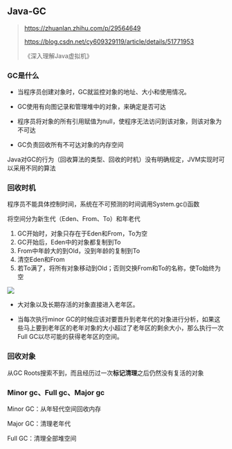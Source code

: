 ## Java-GC

> https://zhuanlan.zhihu.com/p/29564649
>
> https://blog.csdn.net/cy609329119/article/details/51771953
>
> 《深入理解Java虚拟机》

### GC是什么

- 当程序员创建对象时，GC就监控对象的地址、大小和使用情况。

- GC使用有向图记录和管理堆中的对象，来确定是否可达
- 程序员将对象的所有引用赋值为null，使程序无法访问到该对象，则该对象为不可达
- GC负责回收所有不可达对象的内存空间

Java对GC的行为（回收算法的类型、回收的时机）没有明确规定，JVM实现时可以采用不同的算法

### 回收时机

程序员不能具体控制时间，系统在不可预测的时间调用System.gc()函数

将空间分为新生代（Eden、From、To）和年老代

1. GC开始时，对象只存在于Eden和From，To为空
2. GC开始后，Eden中的对象都复制到To
3. From中年龄大的到Old，没到年龄的复制到To
4. 清空Eden和From
5. 若To满了，将所有对象移动到Old；否则交换From和To的名称，使To始终为空

![](https://pic1.zhimg.com/80/v2-de2324f4a77b10f278dfed83377353b8_1440w.jpg)



- 大对象以及长期存活的对象直接进入老年区。

- 当每次执行minor GC的时候应该对要晋升到老年代的对象进行分析，如果这些马上要到老年区的老年对象的大小超过了老年区的剩余大小，那么执行一次Full GC以尽可能的获得老年区的空间。

### 回收对象

从GC Roots搜索不到，而且经历过一次**标记清理**之后仍然没有复活的对象









### Minor gc、Full gc、Major gc

Minor GC：从年轻代空间回收内存

Major GC：清理老年代

Full GC：清理全部堆空间

















